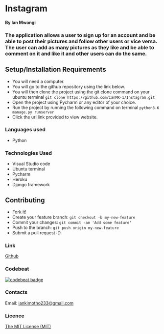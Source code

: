 # Instagram

#### By Ian Mwangi

### The application allows a user to sign up for an account and be able to post their pictures and follow other users or vice versa. The user can add as many pictures as they like and be able to comment on it and like it and other users can do the same.

## Setup/Installation Requirements
- You will need a computer.
- You will go to the github repository using the link below.
- You will then clone the project using the git clone command on your ubuntu terminal `git clone https://github.com/IanMK-1/Instagram.git`
- Open the project using Pycharm or any editor of your choice. 
- Run the project by running the following command on terminal `python3.6 manage.py runserver`
- Click the url link provided to view website.

### Languages used
- Python

### Technologies Used
- Visual Studio code
- Ubuntu terminal
- Pycharm
- Heroku
- Django framework

## Contributing
- Fork it!
- Create your feature branch: `git checkout -b my-new-feature`
- Commit your changes: `git commit -am 'Add some feature'`
- Push to the branch: `git push origin my-new-feature`
- Submit a pull request :D

### Link
[Github](https://github.com/IanMK-1/Instagram)

### Codebeat
[![codebeat badge](https://codebeat.co/badges/a4230c01-eb87-48ab-b20a-b211780ba700)](https://codebeat.co/projects/github-com-ianmk-1-instagram-master)

### Contacts
Email: iankimotho233@gmail.com

### Licence
[The MIT License (MIT)](LICENCE.md)
